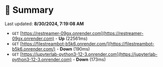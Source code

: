 # 📖 Summary
Last updated: **8/30/2024, 7:19:08 AM**

- `GET` [https://restreamer-09gx.onrender.com](https://restreamer-09gx.onrender.com) - **Up** (22561ms)
- `GET` [https://filestreambot-b5k6.onrender.com/](https://filestreambot-b5k6.onrender.com/) - **Down** (190ms)
- `GET` [https://jupyterlab-python3-12-3.onrender.com](https://jupyterlab-python3-12-3.onrender.com) - **Down** (173ms)
